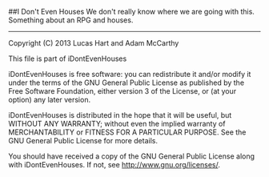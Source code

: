 ##I Don't Even Houses
We don't really know where we are going with this. Something about an RPG and houses.

----------------------------------------------------------
Copyright (C) 2013 Lucas Hart and Adam McCarthy

This file is part of iDontEvenHouses

iDontEvenHouses is free software: you can redistribute it and/or modify
it under the terms of the GNU General Public License as published by
the Free Software Foundation, either version 3 of the License, or
(at your option) any later version.

iDontEvenHouses is distributed in the hope that it will be useful,
but WITHOUT ANY WARRANTY; without even the implied warranty of
MERCHANTABILITY or FITNESS FOR A PARTICULAR PURPOSE.  See the
GNU General Public License for more details.

You should have received a copy of the GNU General Public License
along with iDontEvenHouses.  If not, see <http://www.gnu.org/licenses/>.